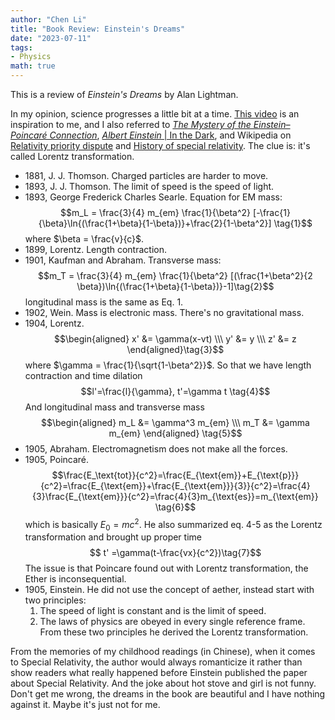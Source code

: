 ```yaml
---
author: "Chen Li"
title: "Book Review: Einstein's Dreams"
date: "2023-07-11"
tags: 
- Physics
math: true
---
```


This is a review of _Einstein's Dreams_ by Alan Lightman.

In my opinion, science progresses a little bit at a time. [This video](https://www.youtube.com/watch?v=6HlCfwEduqA) is an inspiration to me, and I also referred to [_The Mystery of the Einstein–Poincaré Connection_](https://doi.org/10.1086/430652), [_Albert Einstein_ | In the Dark](https://telescoper.blog/tag/albert-einstein/), and Wikipedia on [Relativity priority dispute](https://en.wikipedia.org/wiki/Relativity_priority_dispute) and [History of special relativity](https://en.wikipedia.org/wiki/History_of_special_relativity). The clue is: it's called Lorentz transformation.

- 1881, J. J. Thomson. Charged particles are harder to move.
- 1893, J. J. Thomson. The limit of speed is the speed of light.
- 1893, George Frederick Charles Searle. Equation for EM mass: $$m_L = \frac{3}{4} m_{em} \frac{1}{\beta^2} [-\frac{1}{\beta}\ln{(\frac{1+\beta}{1-\beta})}+\frac{2}{1-\beta^2}] \tag{1}$$where $\beta = \frac{v}{c}$.
- 1899, Lorentz. Length contraction.
- 1901, Kaufman and Abraham. Transverse mass: $$m_T = \frac{3}{4} m_{em} \frac{1}{\beta^2} [(\frac{1+\beta^2}{2 \beta})\ln{(\frac{1+\beta}{1-\beta})}-1]\tag{2}$$longitudinal mass is the same as Eq. 1.
- 1902, Wein. Mass is electronic mass. There's no gravitational mass.
- 1904, Lorentz. $$\begin{aligned} x' &= \gamma(x-vt) \\\ y' &= y \\\ z' &= z \end{aligned}\tag{3}$$where $\gamma = \frac{1}{\sqrt{1-\beta^2}}$. So that we have length contraction and time dilation$$l'=\frac{l}{\gamma}, t'=\gamma t \tag{4}$$And longitudinal mass and transverse mass$$\begin{aligned} m_L &= \gamma^3 m_{em} \\\ m_T &= \gamma m_{em} \end{aligned} \tag{5}$$
- 1905, Abraham. Electromagnetism does not make all the forces.
- 1905, Poincaré. $$\frac{E_\text{tot}}{c^2}=\frac{E_{\text{em}}+E_{\text{p}}}{c^2}=\frac{E_{\text{em}}+\frac{E_{\text{em}}}{3}}{c^2}=\frac{4}{3}\frac{E_{\text{em}}}{c^2}=\frac{4}{3}m_{\text{es}}=m_{\text{em}} \tag{6}$$which is basically $E_0=mc^2$. He also summarized eq. 4-5 as the Lorentz transformation and brought up proper time $$ t' =\gamma(t-\frac{vx}{c^2})\tag{7}$$The issue is that Poincare found out with Lorentz transformation, the Ether is inconsequential.
- 1905, Einstein. He did not use the concept of aether, instead start with two principles:
    1. The speed of light is constant and is the limit of speed.
    2. The laws of physics are obeyed in every single reference frame.
    From these two principles he derived the Lorentz transformation.

From the memories of my childhood readings (in Chinese), when it comes to Special Relativity, the author would always romanticize it rather than show readers what really happened before Einstein published the paper about Special Relativity. And the joke about hot stove and girl is not funny. Don't get me wrong, the dreams in the book are beautiful and I have nothing against it. Maybe it's just not for me.